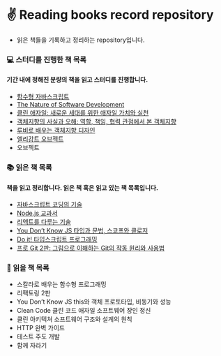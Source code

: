 # ✌️ Reading books record repository
- 읽은 책들을 기록하고 정리하는 repository입니다.

### 💻 스터디를 진행한 책 목록
#### 기간 내에 정해진 분량의 책을 읽고 스터디를 진행합니다.
- [함수형 자바스크립트](https://github.com/saseungmin/reading_books_record_repository/tree/master/%ED%95%A8%EC%88%98%ED%98%95%20%EC%9E%90%EB%B0%94%EC%8A%A4%ED%81%AC%EB%A6%BD%ED%8A%B8)
- [The Nature of Software Development](https://github.com/saseungmin/reading_books_record_repository/tree/master/The%20Nature%20of%20Software%20Development)
- [클린 애자일: 새로운 세대를 위한 애자일 가치와 실천](https://github.com/saseungmin/reading_books_record_repository/tree/master/%ED%81%B4%EB%A6%B0%20%EC%95%A0%EC%9E%90%EC%9D%BC)
- [객체지향의 사실과 오해: 역할, 책임, 협력 관점에서 본 객체지향](https://github.com/saseungmin/reading_books_record_repository/tree/master/%EA%B0%9D%EC%B2%B4%EC%A7%80%ED%96%A5%EC%9D%98%20%EC%82%AC%EC%8B%A4%EA%B3%BC%20%EC%98%A4%ED%95%B4)
- [루비로 배우는 객체지향 디자인](https://github.com/saseungmin/reading_books_record_repository/tree/master/%EB%A3%A8%EB%B9%84%EB%A1%9C%20%EB%B0%B0%EC%9A%B0%EB%8A%94%20%EA%B0%9D%EC%B2%B4%EC%A7%80%ED%96%A5%20%EB%94%94%EC%9E%90%EC%9D%B8)
- [엘리강트 오브젝트](https://github.com/saseungmin/reading_books_record_repository/tree/master/%EC%97%98%EB%A0%88%EA%B0%95%ED%8A%B8%20%EC%98%A4%EB%B8%8C%EC%A0%9D%ED%8A%B8)
- 오브젝트

### 📚 읽은 책 목록
#### 책을 읽고 정리합니다. 읽은 책 혹은 읽고 있는 책 목록입니다.
- [자바스크립트 코딩의 기술](https://github.com/saseungmin/reading_books_record_repository/tree/master/%EC%9E%90%EB%B0%94%EC%8A%A4%ED%81%AC%EB%A6%BD%ED%8A%B8%20%EC%BD%94%EB%94%A9%EC%9D%98%20%EA%B8%B0%EC%88%A0)
- [Node.js 교과서](https://github.com/saseungmin/Node.js-tutorial)
- [리액트를 다루는 기술](https://github.com/saseungmin/react-tutorial)
- [You Don’t Know JS 타입과 문법, 스코프와 클로저](https://github.com/saseungmin/reading_books_record_repository/tree/master/You%20Don%E2%80%99t%20Know%20JS%201)
- [Do it! 타입스크립트 프로그래밍](https://github.com/saseungmin/typescript_programming_study)
- [프로 Git 2판: 그림으로 이해하는 Git의 작동 원리와 사용법](https://github.com/saseungmin/reading_books_record_repository/tree/master/Pro%20Git%202%ED%8C%90)

### 🎯 읽을 책 목록
- 스칼라로 배우는 함수형 프로그래밍
- 리팩토링 2판
- You Don’t Know JS this와 객체 프로토타입, 비동기와 성능
- Clean Code 클린 코드 애자일 소프트웨어 장인 정신
- 클린 아키텍처 소프트웨어 구조와 설계의 원칙
- HTTP 완벽 가이드
- 테스트 주도 개발
- 함께 자라기